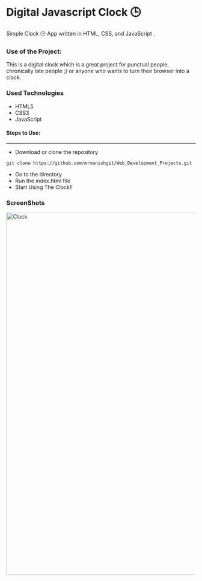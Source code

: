 
<h1>Digital Javascript Clock 🕒</h1>

<p>Simple Clock 🕒 App written in HTML, CSS, and JavaScript .</p>

### Use of the Project:

<p>This is a digital clock which is a great project for punctual people, chronically late people ;) or anyone who wants to turn their browser into a clock.</p>

<h3>Used Technologies</h3>
<ul>
  <li>HTML5</li>
  <li>CSS3</li>
  <li>JavaScript</li>
</ul>

#### Steps to Use:

---

- Download or clone the repository

```
git clone https://github.com/mrmanishgit/Web_Development_Projects.git
```

- Go to the directory
- Run the index.html file
- Start Using The Clock!!

<h3> ScreenShots </h3> 
<img width="960" alt="Clock" src="https://user-images.githubusercontent.com/64218887/124380667-8d35e480-dcdb-11eb-9241-7e5a1bdd19a6.png">
<br>





